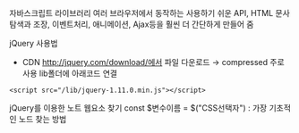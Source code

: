 자바스크립트 라이브러리 
여러 브라우저에서 동작하는 사용하기 쉬운 API, HTML 문사 탐색과 조장, 이벤트처리, 애니메이션, Ajax등을 훨씬 더 간단하게 만들어 줌

jQuery 사용법
- CDN
http://jquery.com/download/에서 파일 다운로드 → compressed 주로 사용
lib폴더에 아래코드 연결

```
<script src="/lib/jquery-1.11.0.min.js"></script>
```

jQuery를 이용한 노트 웹요소 찾기
const $변수이름 = $("CSS선택자") : 가장 기초적인 노드 찾는 방법

